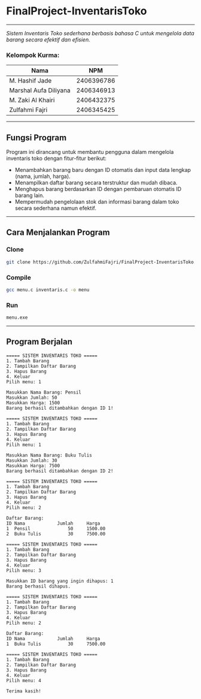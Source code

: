 # FinalProject-InventarisToko

---

*Sistem Inventaris Toko sederhana berbasis bahasa C untuk mengelola data barang secara efektif dan efisien.*

### Kelompok Kurma:

| Nama                  | NPM        |
|-----------------------|------------|
| M. Hashif Jade        | 2406396786 |
| Marshal Aufa Diliyana | 2406346913 |
| M. Zaki Al Khairi     | 2406432375 |
| Zulfahmi Fajri        | 2406345425 |

---

## Fungsi Program

Program ini dirancang untuk membantu pengguna dalam mengelola inventaris toko dengan fitur-fitur berikut:

- Menambahkan barang baru dengan ID otomatis dan input data lengkap (nama, jumlah, harga).
- Menampilkan daftar barang secara terstruktur dan mudah dibaca.
- Menghapus barang berdasarkan ID dengan pembaruan otomatis ID barang lain.
- Mempermudah pengelolaan stok dan informasi barang dalam toko secara sederhana namun efektif.

---

## Cara Menjalankan Program

### Clone
```bash
git clone https://github.com/ZulfahmiFajri/FinalProject-InventarisToko.git
```

### Compile
```bash
gcc menu.c inventaris.c -o menu
```

### Run
```bash
menu.exe
```
---

## Program Berjalan
```
===== SISTEM INVENTARIS TOKO =====
1. Tambah Barang
2. Tampilkan Daftar Barang
3. Hapus Barang
4. Keluar
Pilih menu: 1

Masukkan Nama Barang: Pensil
Masukkan Jumlah: 50
Masukkan Harga: 1500
Barang berhasil ditambahkan dengan ID 1!
```
```
===== SISTEM INVENTARIS TOKO =====
1. Tambah Barang
2. Tampilkan Daftar Barang
3. Hapus Barang
4. Keluar
Pilih menu: 1

Masukkan Nama Barang: Buku Tulis
Masukkan Jumlah: 30
Masukkan Harga: 7500
Barang berhasil ditambahkan dengan ID 2!
```
```
===== SISTEM INVENTARIS TOKO =====
1. Tambah Barang
2. Tampilkan Daftar Barang
3. Hapus Barang
4. Keluar
Pilih menu: 2

Daftar Barang:
ID Nama            Jumlah     Harga
1  Pensil              50     1500.00
2  Buku Tulis          30     7500.00
```
```
===== SISTEM INVENTARIS TOKO =====
1. Tambah Barang
2. Tampilkan Daftar Barang
3. Hapus Barang
4. Keluar
Pilih menu: 3

Masukkan ID barang yang ingin dihapus: 1
Barang berhasil dihapus.
```
```
===== SISTEM INVENTARIS TOKO =====
1. Tambah Barang
2. Tampilkan Daftar Barang
3. Hapus Barang
4. Keluar
Pilih menu: 2

Daftar Barang:
ID Nama            Jumlah     Harga
1  Buku Tulis          30     7500.00
```
```
===== SISTEM INVENTARIS TOKO =====
1. Tambah Barang
2. Tampilkan Daftar Barang
3. Hapus Barang
4. Keluar
Pilih menu: 4

Terima kasih!
```
